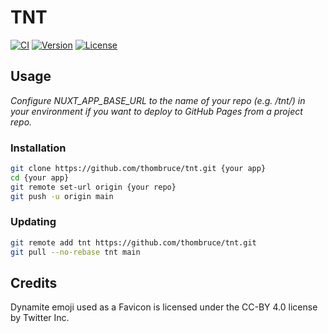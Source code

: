 # TNT

[![CI](https://github.com/thombruce/tnt/actions/workflows/nuxtjs.yml/badge.svg?branch=main)](https://github.com/thombruce/tnt/actions/workflows/nuxtjs.yml?query=branch%3Amain)
[![Version](https://img.shields.io/github/v/tag/thombruce/tnt?label=release)](https://github.com/thombruce/tnt/tags)
[![License](https://img.shields.io/github/license/thombruce/tnt)](https://github.com/thombruce/tnt/blob/main/COPYING)

## Usage

_Configure NUXT_APP_BASE_URL to the name of your repo (e.g. /tnt/) in your environment if you want to deploy to GitHub Pages from a project repo._

### Installation

```sh
git clone https://github.com/thombruce/tnt.git {your app}
cd {your app}
git remote set-url origin {your repo}
git push -u origin main
```

### Updating

```sh
git remote add tnt https://github.com/thombruce/tnt.git
git pull --no-rebase tnt main
```

## Credits

Dynamite emoji used as a Favicon is licensed under the CC-BY 4.0 license by Twitter Inc.
